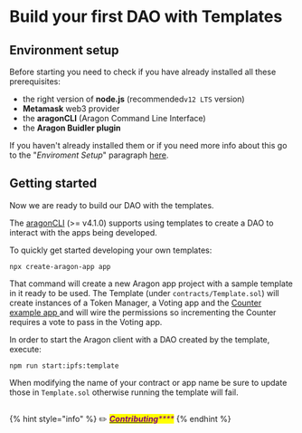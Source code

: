 # Build your first DAO with Templates

## Environment setup <a href="#environment-setup" id="environment-setup"></a>

Before starting you need to check if you have already installed all these prerequisites:

* the right version of **node.js** (recommended`v12 LTS` version)
* **Metamask** web3 provider
* the **aragonCLI** (Aragon Command Line Interface)&#x20;
* the **Aragon Buidler plugin**

If you haven't already installed them or if you need more info about this go to the "_Enviroment Setup_" paragraph [here](../getting-started.md).

## Getting started <a href="#getting-started-with-templates-using-the-aragoncli" id="getting-started-with-templates-using-the-aragoncli"></a>

Now we are ready to build our DAO with the templates.

The [aragonCLI](../../aragoncli/) (>= v4.1.0) supports using templates to create a DAO to interact with the apps being developed.

To quickly get started developing your own templates:

```
npx create-aragon-app app
```

That command will create a new Aragon app project with a sample template in it ready to be used. The Template (under `contracts/Template.sol`) will create instances of a Token Manager, a Voting app and the [Counter example app ](../../guides/your-first-aragon-app.md)and will wire the permissions so incrementing the Counter requires a vote to pass in the Voting app.

In order to start the Aragon client with a DAO created by the template, execute:

```
npm run start:ipfs:template
```

When modifying the name of your contract or app name be sure to update those in `Template.sol` otherwise running the template will fail.

## &#x20;<a href="#contributing" id="contributing"></a>

{% hint style="info" %}
✏️ [_<mark style="color:purple;">**Contributing**</mark>_](https://github.com/aragon/hack/edit/master/docs/getting-started.md)_<mark style="color:purple;">****</mark>_
{% endhint %}
